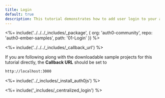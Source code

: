 ```yaml
---
title: Login
default: true
description: This tutorial demonstrates how to add user login to your application with Auth0
---
```


<%= include('../../../_includes/_package', {
  org: 'auth0-community',
  repo: 'auth0-ember-samples',
  path: '01-Login'
}) %>

<%= include('../../../_includes/_callback_url') %>

If you are following along with the downloadable sample projects for this tutorial directly, the **Callback URL** should be set to

```bash
http://localhost:3000
```

<%= include('../_includes/_install_auth0js') %>

<%= include('_includes/_centralized_login') %>